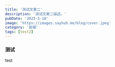 ```yaml
---
title: '测试文章二'
description: '测试文章二描述。'
pubDate: '2023-5-18'
image: 'https://images.sayhub.me/blog/cover.jpeg'
category: '前端'
tags: [test2]
---
```


### 测试

test
